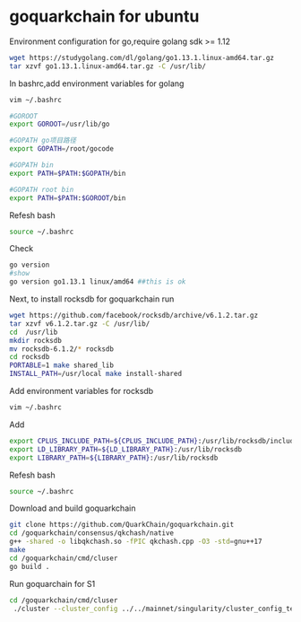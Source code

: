 # goquarkchain for ubuntu
Environment configuration for go,require golang sdk >= 1.12
```bash
wget https://studygolang.com/dl/golang/go1.13.1.linux-amd64.tar.gz
tar xzvf go1.13.1.linux-amd64.tar.gz -C /usr/lib/
```
In bashrc,add environment variables for golang
```bash
vim ~/.bashrc

#GOROOT
export GOROOT=/usr/lib/go

#GOPATH go项目路径
export GOPATH=/root/gocode

#GOPATH bin
export PATH=$PATH:$GOPATH/bin

#GOPATH root bin
export PATH=$PATH:$GOROOT/bin

```
Refesh bash
```bash
source ~/.bashrc
```

Check 
```bash
go version
#show
go version go1.13.1 linux/amd64 ##this is ok
```
Next, to install rocksdb for goquarkchain run
```bash
wget https://github.com/facebook/rocksdb/archive/v6.1.2.tar.gz
tar xzvf v6.1.2.tar.gz -C /usr/lib/
cd  /usr/lib
mkdir rocksdb
mv rocksdb-6.1.2/* rocksdb
cd rocksdb
PORTABLE=1 make shared_lib
INSTALL_PATH=/usr/local make install-shared
```
Add environment variables for rocksdb
```bash
vim ~/.bashrc
```
Add
```bash
export CPLUS_INCLUDE_PATH=${CPLUS_INCLUDE_PATH}:/usr/lib/rocksdb/include
export LD_LIBRARY_PATH=${LD_LIBRARY_PATH}:/usr/lib/rocksdb
export LIBRARY_PATH=${LIBRARY_PATH}:/usr/lib/rocksdb
```
Refesh bash 
```bash
source ~/.bashrc
```
Download and build goquarkchain
```bash
git clone https://github.com/QuarkChain/goquarkchain.git
cd /goquarkchain/consensus/qkchash/native
g++ -shared -o libqkchash.so -fPIC qkchash.cpp -O3 -std=gnu++17
make
cd /goquarkchain/cmd/cluser
go build .
```
Run goquarchain for S1 
```bash
cd /goquarkchain/cmd/cluser
 ./cluster --cluster_config ../../mainnet/singularity/cluster_config_template.json --service S1 
```

